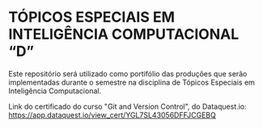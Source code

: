 # TÓPICOS ESPECIAIS EM INTELIGÊNCIA COMPUTACIONAL “D”
Este repositório será utilizado como portifólio das produções que serão implementadas durante o semestre na disciplina de Tópicos Especiais em Inteligência Computacional. 

Link do certificado do curso "Git and Version Control", do Dataquest.io: https://app.dataquest.io/view_cert/YGL7SL43056DFFJCGEBQ

